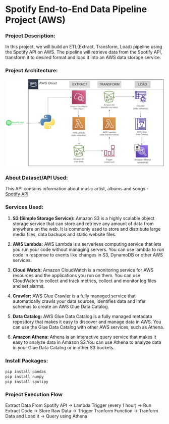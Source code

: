 # Spotify End-to-End Data Pipeline Project (AWS) 

### Project Description:

In this project, we will build an ETL(Extract, Transform, Load) pipeline using the Spotify API on AWS. The pipeline will retrieve data from the Spotify API, transform it to desired format and load it into an AWS data storage service.

### Project Architecture: 
![Architecture Diagram](https://github.com/ArpiteshSrivastava/spotify-data-engineering-project/blob/main/Project%20Architecture%20Diagram.png)


### About Dataset/API Used:
This API contains information about music artist, albums and songs - [Spotify API](https://developer.spotify.com/documentation/web-api)

### Services Used:
1. **S3 (Simple Storage Service):** Amazon S3 is a highly scalable object storage service that can store and retrieve any amount of data from anywhere on the web. It is commonly used to store and distribute large media files, data backups and static website files.

2. **AWS Lambda:** AWS Lambda is a serverless computing service that lets you run your code without managing servers. You can use lambda to run code in response to events like changes in S3, DynamoDB or other AWS services.

3. **Cloud Watch:** Amazon CloudWatch is a monitoring service for AWS resources and the applications you run on them. You can use CloudWatch to collect and track metrics, collect and monitor log files and set alarms.

4. **Crawler:** AWS Glue Crawler is a fully managed service that automatically crawls your data sources, identifies data and infer schemas to create an AWS Glue Data Catalog.

5. **Data Catalog:** AWS Glue Data Catalog is a fully managed metadata repository that makes it easy to discover and manage data in AWS. You can use the Glue Data Catalog with other AWS services, such as Athena.

6. **Amazon Athena:** Athena is an interactive query service that makes it easy to analyze data in Amazon S3.You can use Athena to analyze data in your Glue Data Catalog or in other S3 buckets.

### Install Packages:
```
pip install pandas
pip install numpy
pip install spotipy
```

### Project Execution Flow
Extract Data From Spotify API -> Lambda Trigger (every 1 hour) -> Run Extract Code -> Store Raw Data -> Trigger Tranform Function -> Tranform Data and Load it -> Query using Athena
